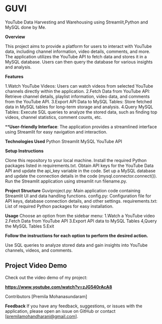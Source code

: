 # GUVI
YouTube Data Harvesting and Warehousing using Streamlit,Python and MySQL done by Me.

**Overview**

This project aims to provide a platform for users to interact with YouTube data, including channel information, video details, comments, and more. The application utilizes the YouTube API to fetch data and stores it in a MySQL database. Users can then query the database for various insights and analysis.

**Features**

1.Watch YouTube Videos: Users can watch videos from selected YouTube channels directly within the application.
2.Fetch Data from YouTube API: Retrieve channel details, playlist information, video data, and comments from the YouTube API.
3.Export API Data to MySQL Tables: Store fetched data in MySQL tables for long-term storage and analysis.
4.Query MySQL Tables: Execute SQL queries to analyze the stored data, such as finding top videos, channel statistics, comment counts, etc.

****User-friendly Interface**: The application provides a streamlined interface using Streamlit for easy navigation and interaction.

**Technologies Used**
Python
Streamlit
MySQL
YouTube API

**Setup Instructions**

Clone this repository to your local machine.
Install the required Python packages listed in requirements.txt.
Obtain API keys for the YouTube Data API and update the api_key variable in the code.
Set up a MySQL database and update the connection details in the code (mysql.connector.connect()).
Run the Streamlit application using streamlit run filename.py.

**Project Structure**
Guviproject.py: Main application code containing Streamlit UI and data handling functions.
config.py: Configuration file for API keys, database connection details, and other settings.
requirements.txt: List of required Python packages for easy installation.

**Usage**
Choose an option from the sidebar menu:
1.Watch a YouTube video
2.Fetch Data from YouTube API
3.Export API data to MySQL Tables
4,Query the MySQL Tables
5.Exit

**Follow the instructions for each option to perform the desired action.**

Use SQL queries to analyze stored data and gain insights into YouTube channels, videos, and comments.

## Project Video Demo

Check out the video demo of my project:

**https://www.youtube.com/watch?v=zJG540rAcA8**

Contributors
[Premila Mohanasundaram]

**Feedback**
If you have any feedback, suggestions, or issues with the application, please open an issue on GitHub or contact [premilamohandharani@gmail.com].
